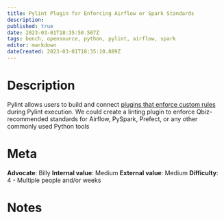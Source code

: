 ```yaml
---
title: Pylint Plugin for Enforcing Airflow or Spark Standards
description: 
published: true
date: 2023-03-01T18:35:50.507Z
tags: bench, opensource, python, pylint, airflow, spark
editor: markdown
dateCreated: 2023-03-01T18:35:10.889Z
---
```


# Description
Pylint allows users to build and connect [plugins that enforce custom rules](https://pylint.pycqa.org/en/latest/development_guide/how_tos/plugins.html) during Pylint execution. We could create a linting plugin to enforce Qbiz-recommended standards for Airflow, PySpark, Prefect, or any other commonly used Python tools

# Meta
**Advocate**: Billy
**Internal value**: Medium
**External value**: Medium
**Difficulty**: 4 - Multiple people and/or weeks

# Notes
